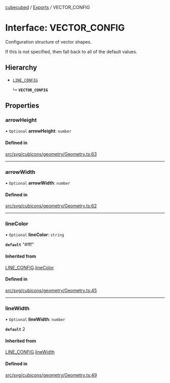 [cubecubed](/reference/README.md) / [Exports](/reference/modules.md) / VECTOR\_CONFIG

# Interface: VECTOR\_CONFIG

Configuration structure of vector shapes.

If this is not specified, then fall back to all of the default values.

## Hierarchy

- [`LINE_CONFIG`](/reference/interfaces/LINE_CONFIG.md)

  ↳ **`VECTOR_CONFIG`**

## Properties

### arrowHeight

• `Optional` **arrowHeight**: `number`

#### Defined in

[src/svg/cubicons/geometry/Geometry.ts:63](https://github.com/imaphatduc/cubecubed/blob/4495c75/src/svg/cubicons/geometry/Geometry.ts#L63)

___

### arrowWidth

• `Optional` **arrowWidth**: `number`

#### Defined in

[src/svg/cubicons/geometry/Geometry.ts:62](https://github.com/imaphatduc/cubecubed/blob/4495c75/src/svg/cubicons/geometry/Geometry.ts#L62)

___

### lineColor

• `Optional` **lineColor**: `string`

**`default`** "#fff"

#### Inherited from

[LINE_CONFIG](/reference/interfaces/LINE_CONFIG.md).[lineColor](/reference/interfaces/LINE_CONFIG.md#linecolor)

#### Defined in

[src/svg/cubicons/geometry/Geometry.ts:45](https://github.com/imaphatduc/cubecubed/blob/4495c75/src/svg/cubicons/geometry/Geometry.ts#L45)

___

### lineWidth

• `Optional` **lineWidth**: `number`

**`default`** 2

#### Inherited from

[LINE_CONFIG](/reference/interfaces/LINE_CONFIG.md).[lineWidth](/reference/interfaces/LINE_CONFIG.md#linewidth)

#### Defined in

[src/svg/cubicons/geometry/Geometry.ts:49](https://github.com/imaphatduc/cubecubed/blob/4495c75/src/svg/cubicons/geometry/Geometry.ts#L49)
